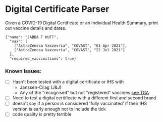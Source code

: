# Digital Certificate Parser

Given a COVID-19 Digital Certificate or an Individual Health Summary, print out vaccine details and dates.

    {"name": "JABBA T HUTT",
      "vax": [
        ["AstraZeneca Vaxzevria", "COVAST", "01 Apr 2021"],
        ["AstraZeneca Vaxzevria", "COVAST", "22 Jul 2021"]
      ],
      "required_vaccinations": true}

### Known Issues:
- [ ] Hasn't been tested with a digital certificate or IHS with
  - Janssen-Cilag (J&J)
  - Any of the "recognised" but not "registered" vaccines [see TGA](https://www.tga.gov.au/covid-19-vaccines-not-registered-australia-current-international-use-tga-advice-recognition)
- [ ] Need to test a digital certificate with a different first and second brand 
- [ ] doesn't say if a person is considered 'fully vaccinated' if their IHS version is early enough not to include the tick 
- [ ] code quality is pretty terrible
